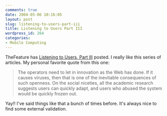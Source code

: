```yaml
---
comments: true
date: 2004-05-06 10:16:05
layout: post
slug: listening-to-users-part-iii
title: Listening to Users Part III
wordpress_id: 264
categories:
- Mobile Computing
---
```


TheFeature has [Listening to Users, Part III](http://www.thefeature.com/article?articleid=100591) posted. I really like this series of articles. My personal favorite quote from this one:


> The operators need to let in innovation as the Web has done. If it causes viruses, then that is one of the inevitable consequences of such openness. On the social niceties, all the academic research suggests users can quickly adapt, and users who abused the system would be quickly frozen out.


Yay!! I've said things like that a bunch of times before. It's always nice to find some external validation.
